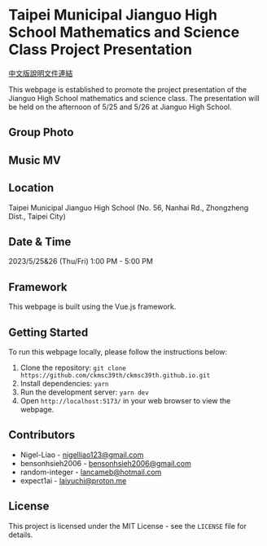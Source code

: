 # Taipei Municipal Jianguo High School Mathematics and Science Class Project Presentation

[中文版說明文件連結](./README_TC.md)

This webpage is established to promote the project presentation of the Jianguo High School mathematics and science class. The presentation will be held on the afternoon of 5/25 and 5/26 at Jianguo High School.

## Group Photo

## Music MV

## Location

Taipei Municipal Jianguo High School (No. 56, Nanhai Rd., Zhongzheng Dist., Taipei City)

## Date & Time

2023/5/25&26 (Thu/Fri) 1:00 PM - 5:00 PM

## Framework

This webpage is built using the Vue.js framework.

## Getting Started

To run this webpage locally, please follow the instructions below:

1. Clone the repository:
   `git clone https://github.com/ckmsc39th/ckmsc39th.github.io.git`
2. Install dependencies:
   `yarn`
3. Run the development server:
   `yarn dev`
4. Open `http://localhost:5173/` in your web browser to view the webpage.

## Contributors

- Nigel-Liao - [nigelliao123@gmail.com](mailto:nigelliao123@gmail.com)
- bensonhsieh2006 - [bensonhsieh2006@gmail.com](mailto:bensonhsieh2006@gmail.com)
- random-integer - [lancameb@hotmail.com](mailto:lancameb@hotmail.com)
- expect1ai - [laiyuchi@proton.me](mailto:laiyuchi@proton.me)

## License

This project is licensed under the MIT License - see the `LICENSE` file for details.
